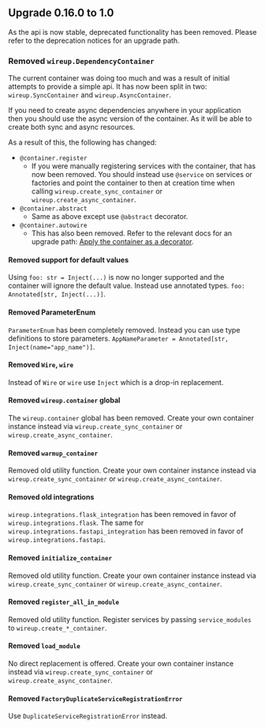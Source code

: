 ## Upgrade 0.16.0 to 1.0

As the api is now stable, deprecated functionality has been removed. Please refer to the deprecation notices for an upgrade path.

### Removed `wireup.DependencyContainer`

The current container was doing too much and was a result of initial attempts to provide a simple api. It has now been split in two: `wireup.SyncContainer` and `wireup.AsyncContainer`.

If you need to create async dependencies anywhere in your application then you should use the async version of the container.
As it will be able to create both sync and async resources.

As a result of this, the following has changed:

* `@container.register`
    * If you were manually registering services with the container, that has now been removed. You should instead use `@service` on services or factories and point the container to then at creation time when calling `wireup.create_sync_container` or `wireup.create_async_container`.
* `@container.abstract`
    * Same as above except use `@abstract` decorator.
* `@container.autowire`
    * This has also been removed. Refer to the relevant docs for an upgrade path: [Apply the container as a decorator](apply_container_as_decorator.md).

#### Removed support for default values

Using `foo: str = Inject(...)` is now no longer supported and the container will ignore the default value. Instead use annotated types. `foo: Annotated[str, Inject(...)]`.

#### Removed ParameterEnum

`ParameterEnum` has been completely removed. Instead you can use type definitions to store parameters. `AppNameParameter = Annotated[str, Inject(name="app_name")]`.

#### Removed `Wire`, `wire`

Instead of `Wire` or `wire` use `Inject` which is a drop-in replacement.

#### Removed `wireup.container` global

The `wireup.container` global has been removed. Create your own container instance instead via `wireup.create_sync_container` or `wireup.create_async_container`.

#### Removed `warmup_container`

Removed old utility function. Create your own container instance instead via `wireup.create_sync_container` or `wireup.create_async_container`.

#### Removed old integrations

`wireup.integrations.flask_integration` has been removed in favor of `wireup.integrations.flask`.
The same for `wireup.integrations.fastapi_integration` has been removed in favor of `wireup.integrations.fastapi`.

#### Removed `initialize_container`

Removed old utility function. Create your own container instance instead via `wireup.create_sync_container` or `wireup.create_async_container`.

#### Removed `register_all_in_module`

Removed old utility function. Register services by passing `service_modules` to `wireup.create_*_container`.


#### Removed `load_module`

No direct replacement is offered. Create your own container instance instead via `wireup.create_sync_container` or `wireup.create_async_container`.

#### Removed `FactoryDuplicateServiceRegistrationError`

Use `DuplicateServiceRegistrationError` instead.